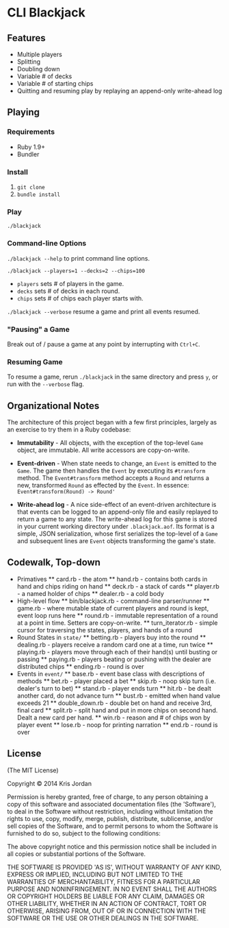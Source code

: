 # CLI Blackjack

## Features

- Multiple players
- Splitting
- Doubling down
- Variable # of decks
- Variable # of starting chips
- Quitting and resuming play by replaying an append-only write-ahead log

## Playing

### Requirements

- Ruby 1.9+
- Bundler

### Install

1. `git clone`
1. `bundle install`

### Play

`./blackjack`

### Command-line Options

`./blackjack --help` to print command line options.

`./blackjack --players=1 --decks=2 --chips=100`

* `players` sets # of players in the game.
* `decks` sets # of decks in each round.
* `chips` sets # of chips each player starts with.

`./blackjack --verbose` resume a game and print all events resumed.

### "Pausing" a Game

Break out of / pause a game at any point by interrupting
with `Ctrl+C`.

### Resuming Game

To resume a game, rerun `./blackjack` in the same directory
and press `y`, or run with the `--verbose` flag.

## Organizational Notes

The architecture of this project began with a few first principles,
largely as an exercise to try them in a Ruby codebase:

 - **Immutability** - All objects, with the exception of the top-level
 `Game` object, are immutable. All write accessors are copy-on-write.

 - **Event-driven** - When state needs to change, an `Event` is emitted
 to the `Game`. The game then handles the `Event` by executing its `#transform`
 method. The `Event#transform` method accepts a `Round` and returns a new,
 transformed `Round` as effected by the `Event`. In essence:
 `Event#transform(Round) -> Round'`

 - **Write-ahead log** - A nice side-effect of an event-driven
 architecture is that events can be logged to an append-only file and easily
 replayed to return a game to any state. The write-ahead log for this game
 is stored in your current working directory under `.blackjack.aof`. Its format
 is a simple, JSON serialization, whose first serializes the top-level
 of a `Game` and subsequent lines are `Event` objects transforming the game's
 state.

## Codewalk, Top-down

* Primatives
** card.rb - the atom
** hand.rb - contains both cards in hand and chips riding on hand
** deck.rb - a stack of cards
** player.rb - a named holder of chips
** dealer.rb - a cold body
* High-level flow
** bin/blackjack.rb - command-line parser/runner
** game.rb - where mutable state of current players and round is kept, event loop runs here
** round.rb - immutable representation of a round at a point in time. Setters are copy-on-write.
** turn_iterator.rb - simple cursor for traversing the states, players, and hands of a round
* Round States in `state/`
** betting.rb - players buy into the round
** dealing.rb - players receive a random card one at a time, run twice
** playing.rb - players move through each of their hand(s) until busting or passing
** paying.rb - players beating or pushing with the dealer are distributed chips
** ending.rb - round is over
* Events in `event/`
** base.rb - event base class with descriptions of methods
** bet.rb - player placed a bet
** skip.rb - noop skip turn (i.e. dealer's turn to bet)
** stand.rb - player ends turn
** hit.rb - be dealt another card, do not advance turn
** bust.rb - emitted when hand value exceeds 21
** double_down.rb - double bet on hand and receive 3rd, final card
** split.rb - split hand and put in more chips on second hand. Dealt a new card per hand.
** win.rb - reason and # of chips won by player event
** lose.rb - noop for printing narration
** end.rb - round is over

## License

(The MIT License)

Copyright © 2014 Kris Jordan

Permission is hereby granted, free of charge, to any person obtaining a copy of this software and associated documentation files (the 'Software'), to deal in the Software without restriction, including without limitation the rights to use, copy, modify, merge, publish, distribute, sublicense, and/or sell copies of the Software, and to permit persons to whom the Software is furnished to do so, subject to the following conditions:

The above copyright notice and this permission notice shall be included in all copies or substantial portions of the Software.

THE SOFTWARE IS PROVIDED 'AS IS', WITHOUT WARRANTY OF ANY KIND, EXPRESS OR IMPLIED, INCLUDING BUT NOT LIMITED TO THE WARRANTIES OF MERCHANTABILITY, FITNESS FOR A PARTICULAR PURPOSE AND NONINFRINGEMENT. IN NO EVENT SHALL THE AUTHORS OR COPYRIGHT HOLDERS BE LIABLE FOR ANY CLAIM, DAMAGES OR OTHER LIABILITY, WHETHER IN AN ACTION OF CONTRACT, TORT OR OTHERWISE, ARISING FROM, OUT OF OR IN CONNECTION WITH THE SOFTWARE OR THE USE OR OTHER DEALINGS IN THE SOFTWARE.
